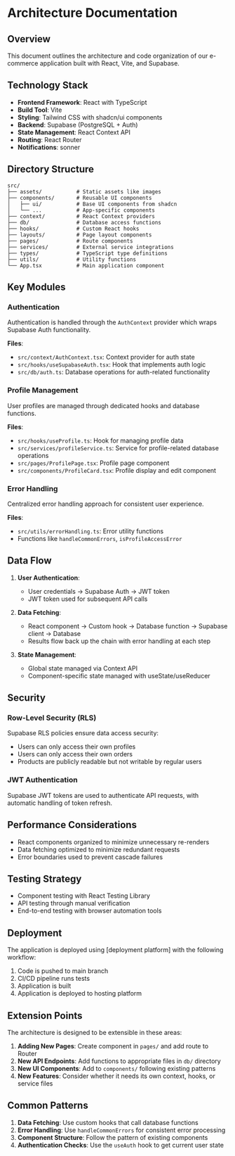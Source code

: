 # Architecture Documentation

## Overview

This document outlines the architecture and code organization of our e-commerce application built with React, Vite, and Supabase.

## Technology Stack

- **Frontend Framework**: React with TypeScript
- **Build Tool**: Vite
- **Styling**: Tailwind CSS with shadcn/ui components
- **Backend**: Supabase (PostgreSQL + Auth)
- **State Management**: React Context API
- **Routing**: React Router
- **Notifications**: sonner

## Directory Structure

```
src/
├── assets/           # Static assets like images
├── components/       # Reusable UI components
│   ├── ui/           # Base UI components from shadcn
│   └── ...           # App-specific components
├── context/          # React Context providers
├── db/               # Database access functions
├── hooks/            # Custom React hooks
├── layouts/          # Page layout components
├── pages/            # Route components
├── services/         # External service integrations
├── types/            # TypeScript type definitions
├── utils/            # Utility functions
└── App.tsx           # Main application component
```

## Key Modules

### Authentication

Authentication is handled through the `AuthContext` provider which wraps Supabase Auth functionality.

**Files**:
- `src/context/AuthContext.tsx`: Context provider for auth state
- `src/hooks/useSupabaseAuth.tsx`: Hook that implements auth logic
- `src/db/auth.ts`: Database operations for auth-related functionality

### Profile Management

User profiles are managed through dedicated hooks and database functions.

**Files**:
- `src/hooks/useProfile.ts`: Hook for managing profile data
- `src/services/profileService.ts`: Service for profile-related database operations
- `src/pages/ProfilePage.tsx`: Profile page component
- `src/components/ProfileCard.tsx`: Profile display and edit component

### Error Handling

Centralized error handling approach for consistent user experience.

**Files**:
- `src/utils/errorHandling.ts`: Error utility functions
- Functions like `handleCommonErrors`, `isProfileAccessError`

## Data Flow

1. **User Authentication**:
   - User credentials → Supabase Auth → JWT token
   - JWT token used for subsequent API calls

2. **Data Fetching**:
   - React component → Custom hook → Database function → Supabase client → Database
   - Results flow back up the chain with error handling at each step

3. **State Management**:
   - Global state managed via Context API
   - Component-specific state managed with useState/useReducer

## Security

### Row-Level Security (RLS)

Supabase RLS policies ensure data access security:

- Users can only access their own profiles
- Users can only access their own orders
- Products are publicly readable but not writable by regular users

### JWT Authentication

Supabase JWT tokens are used to authenticate API requests, with automatic handling of token refresh.

## Performance Considerations

- React components organized to minimize unnecessary re-renders
- Data fetching optimized to minimize redundant requests
- Error boundaries used to prevent cascade failures

## Testing Strategy

- Component testing with React Testing Library
- API testing through manual verification
- End-to-end testing with browser automation tools

## Deployment

The application is deployed using [deployment platform] with the following workflow:

1. Code is pushed to main branch
2. CI/CD pipeline runs tests
3. Application is built
4. Application is deployed to hosting platform

## Extension Points

The architecture is designed to be extensible in these areas:

1. **Adding New Pages**: Create component in `pages/` and add route to Router
2. **New API Endpoints**: Add functions to appropriate files in `db/` directory
3. **New UI Components**: Add to `components/` following existing patterns
4. **New Features**: Consider whether it needs its own context, hooks, or service files

## Common Patterns

1. **Data Fetching**: Use custom hooks that call database functions
2. **Error Handling**: Use `handleCommonErrors` for consistent error processing
3. **Component Structure**: Follow the pattern of existing components
4. **Authentication Checks**: Use the `useAuth` hook to get current user state 